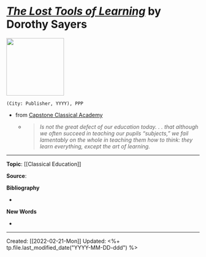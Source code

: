 
# [*The Lost Tools of Learning*](https://www.pccs.org/wp-content/uploads/2016/06/LostToolsOfLearning-DorothySayers.pdf) by Dorothy Sayers

<img src="" width=150>

`(City: Publisher, YYYY), PPP`

- from [Capstone Classical Academy](https://capstoneclassical.com/about/)
	- >_Is not the great defect of our education today. . . that although we often succeed in teaching our pupils “subjects,” we fail lamentably on the whole in teaching them how to think: they learn everything, except the art of learning._


--- 
**Topic**: [[Classical Education]]

**Source**: 

**Bibliography**

- 

**New Words**

- 

---
Created: [[2022-02-21-Mon]]
Updated: <%+ tp.file.last_modified_date("YYYY-MM-DD-ddd") %>
